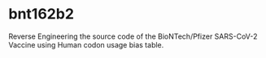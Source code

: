 # bnt162b2
Reverse Engineering the source code of the BioNTech/Pfizer SARS-CoV-2 Vaccine using Human codon usage bias table.
